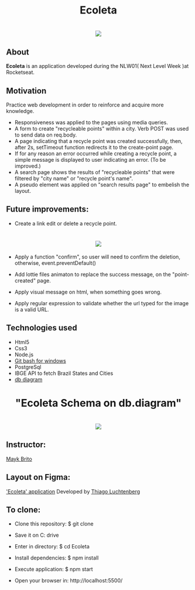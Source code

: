 
<h1 align="center">Ecoleta</h1>

<h1 align="center">
    <img src="https://ik.imagekit.io/cnbmdh4b9w/ezgif.com-gif-maker__11__N_3wVdqg3.gif"/>
</h1>


## About
**Ecoleta** is an application developed during the NLW01( Next Level Week )at Rocketseat. 


## Motivation
Practice web development in order to reinforce and acquire more knowledge.

- Responsiveness was applied to the pages using media queries. 
- A form to create "recycleable points" within a city. Verb POST was used to send data on req.body.
- A page indicating that a recycle point was created successfully, then, after 2s, setTimeout function redirects it to the create-point page.
- If for any reason an error occurred while creating a recycle point, a simple message is displayed to user indicating an error. (To be improved.) 
- A search page shows the results of "recycleable points" that were filtered by "city name" or "recycle point's name".
- A pseudo element was applied on "search results page" to embelish the layout. 

## Future improvements:

- Create a link edit or delete a recycle point.
<h1 align="center">
    <img src="https://ik.imagekit.io/cnbmdh4b9w/Edit_ecoleta_68LGRS8ui.png"/>
</h1>

-  Apply a function "confirm", so user will need to confirm the deletion, otherwise, event.preventDefault()

- Add lottie files animaton to replace the success message, on the "point-created" page. 
- Apply visual message on html, when something goes wrong.
- Apply regular expression to validate whether the url typed for the image is a valid URL.

## Technologies used
- Html5 
- Css3 
- Node.js
- [Git bash for windows](https://gitforwindows.org/)
- PostgreSql
- IBGE API to fetch Brazil States and Cities
- [db diagram](https://dbdiagram.io/d)

<h1 align="center"><b>"Ecoleta Schema on db.diagram"</b></h1>

<h1 align="center">
    <img src="https://ik.imagekit.io/cnbmdh4b9w/ecoleta_dbdiagram_yDaHFtYor.png">
</h1>

 
## Instructor: 
[Mayk Brito](https://github.com/maykbrito)

## Layout on Figma: 
['Ecoleta' application](https://www.notion.so/Front-end-7c8a1a9a6df547058f1473f899a3b9c4)
Developed by [Thiago Luchtenberg](https://www.instagram.com/tiagoluchtenberg/) 


## To clone: 

- Clone this repository:
$ git clone 

- Save it on C: drive
- Enter in directory: $ cd Ecoleta

- Install dependencies: $ npm install

- Execute application: $ npm start

- Open your browser in: http://localhost:5500/










